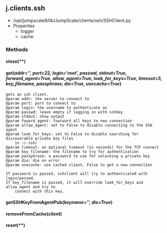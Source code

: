<!-- toc -->
## j.clients.ssh

- /opt/jumpscale8/lib/JumpScale/clients/ssh/SSHClient.py
- Properties
    - logger
    - cache

### Methods

#### close(**) 

#### get(*addr='', port=22, login='root', passwd, stdout=True, forward_agent=True, allow_agent=True, look_for_keys=True, timeout=5, key_filename, passphrase, die=True, usecache=True*) 

```
gets an ssh client.
@param addr: the server to connect to
@param port: port to connect to
@param login: the username to authenticate as
@param passwd: leave empty if logging in with sshkey
@param stdout: show output
@param foward_agent: fowrward all keys to new connection
@param allow_agent: set to False to disable connecting to the SSH agent
@param look_for_keys: set to False to disable searching for discoverable private key files
    in ~/.ssh/
@param timeout: an optional timeout (in seconds) for the TCP connect
@param key_filename: the filename to try for authentication
@param passphrase: a password to use for unlocking a private key
@param die: die on error
@param usecache: use cached client. False to get a new connection

If password is passed, sshclient will try to authenticated with login/passwd.
If key_filename is passed, it will override look_for_keys and allow_agent and try to
    connect with this key.

```

#### getSSHKeyFromAgentPub(*keyname='', die=True*) 

#### removeFromCache(*client*) 

#### reset(**) 

